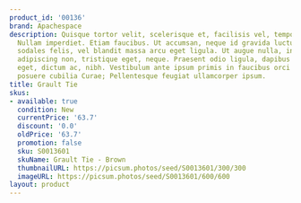 ```yaml
---
product_id: '00136'
brand: Apachespace
description: Quisque tortor velit, scelerisque et, facilisis vel, tempor sed, urna.
  Nullam imperdiet. Etiam faucibus. Ut accumsan, neque id gravida luctus, arcu pede
  sodales felis, vel blandit massa arcu eget ligula. Ut augue nulla, interdum at,
  adipiscing non, tristique eget, neque. Praesent odio ligula, dapibus sed, tincidunt
  eget, dictum ac, nibh. Vestibulum ante ipsum primis in faucibus orci luctus et ultrices
  posuere cubilia Curae; Pellentesque feugiat ullamcorper ipsum.
title: Grault Tie
skus:
- available: true
  condition: New
  currentPrice: '63.7'
  discount: '0.0'
  oldPrice: '63.7'
  promotion: false
  sku: S0013601
  skuName: Grault Tie - Brown
  thumbnailURL: https://picsum.photos/seed/S0013601/300/300
  imageURL: https://picsum.photos/seed/S0013601/600/600
layout: product
---
```

